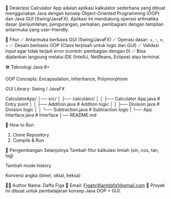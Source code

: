 📖 Deskripsi
Calculator App adalah aplikasi kalkulator sederhana yang dibuat menggunakan Java dengan konsep Object-Oriented Programming (OOP) dan Java GUI (Swing/JavaFX).
Aplikasi ini mendukung operasi aritmatika dasar (penjumlahan, pengurangan, perkalian, pembagian) dengan tampilan antarmuka yang user-friendly.

🎯 Fitur
✅ Antarmuka berbasis GUI (Swing/JavaFX)
✅ Operasi dasar: +, -, ×, ÷
✅ Desain berbasis OOP (Class terpisah untuk logic dan GUI)
✅ Validasi input agar tidak terjadi error (contoh: pembagian dengan 0)
✅ Bisa dijalankan langsung melalui IDE (IntelliJ, NetBeans, Eclipse) atau terminal.

🛠️ Teknologi
Java 8+

OOP Concepts: Encapsulation, Inheritance, Polymorphism

GUI Library: Swing / JavaFX

CalculatorApp/
│── src/
│   ├── calculator/
│   │   ├── Calculator App.java         # Entry point
│   │   ├── Addition.java                # Addtion logic
│   │   ├── Division.java                 # Division logic
│   │   └── Subtraction.java                # Subtraction logic
    |   └── App Interface.java                # Interface
│── README.md

🚀 How to Run
1. Clone Repository
2. Compile & Run

🔧 Pengembangan Selanjutnya
 Tambah fitur kalkulasi ilmiah (sin, cos, tan, log)

 Tambah mode history

 Konversi angka (biner, oktal, heksa)

👨‍💻 Author
Nama: Daffa Figa
📧 Email: Figabrilliantdafa1@gmail.com
📌 Proyek ini dibuat untuk pembelajaran konsep Java OOP + GUI.

